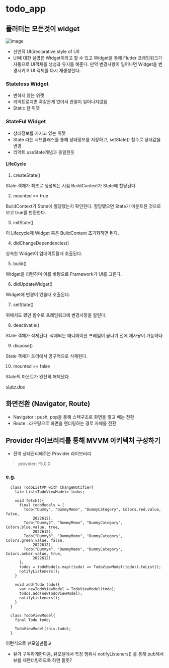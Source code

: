 # todo_app

## 플러터는 모든것이 widget

![image](https://user-images.githubusercontent.com/85499582/173232028-50c0b903-e611-4ef7-a219-9c2745096e74.png)


- 선언적 UI(declarative style of UI)
- UI에 대한 설명은 Widget이라고 할 수 있고 Widget을 통해 Flutter 프레임워크가 자동으로 UI객체를 생성과 유지를 해준다. 만약 변경사항이 일어나면 Widget을 변경시키고 UI 객체를 다시 재생성한다.

### Stateless Widget

- 변하지 않는 위젯
- 리액트로치면 훅같은게 없어서 관찰이 일어나지않음
- Static 한 위젯

### StateFul Widget

- 상태정보를 가지고 있는 위젯
- State 라는 서브클래스를 통해 상태정보를 저장하고, setState() 함수로 상태값을 변경
- 리액트 useState개념과 동일한듯

#### LifeCycle

1. createState()

State 객체가 최초로 생성되는 시점 BuildContext가 State에 할당된다.

2. mounted == true

BuildContext가 State에 할당됐는지 확인한다.
할당됐으면 State가 마운트된 것으로 보고 true를 반환한다.

3. initState()
 
이 Lifecycle때 Widget 혹은 BuildContext 초기화하면 된다.

4. didChangeDependencies()

상속한 Widget이 업데이트될때 호출된다.

5. build()

Widget을 리턴하며 이를 바탕으로 Framework가 UI를 그린다.

6. didUpdateWidget()

Widget에 변경이 있을때 호출된다.

7. setState()

위에서도 봤던 함수로 프레임워크에 변경사항을 알린다.

8. deactivatie()

State 객체가 삭제된다.
삭제되는 애니메이션 프레임이 끝나기 전에 재사용이 가능하다.

9. dispose()

State 객체가 트리에서 영구적으로 삭제된다.

10. mounted == false

State의 마운트가 완전히 해제됐다.

[state doc](https://api.flutter.dev/flutter/widgets/State-class.html)


## 화면전환 (Navigator, Route)

- Navigator : push, pop을 통해 스택구조로 화면을 쌓고 빼는 전환
- Route : 라우팅으로 화면을 렌더링하는 경로 자체를 전환

## Provider 라이브러리를 통해 MVVM 아키텍처 구성하기

- 전역 상태관리해주는 Provider 라이브러리

>  provider: ^5.0.0


### e.g.

      class TodoListVM with ChangeNotifier{
        late List<TodoViewModel> todos;

        void fetch(){
          final todoModels = [
            Todo("Dummy", "DummyMemo", "DummyCategory", Colors.red.value, false,
                2022612),
            Todo("Dummy2", "DummyMemo", "DummyCategory", Colors.blue.value, true,
                2022612),
            Todo("Dummy3", "DummyMemo", "DummyCategory", Colors.green.value, false,
                2022612),
            Todo("Dummy4", "DummyMemo", "DummyCategory", Colors.amber.value, true,
                2022612)
          ];
          todos = todoModels.map((todo) => TodoViewModel(todo)).toList();
          notifyListeners();
        }

        void add(Todo todo){
          var newTodoViewModel = TodoViewModel(todo);
          todos.add(newTodoViewModel);
          notifyListeners();
        }
      }

      class TodoViewModel{
        final Todo todo;

        TodoViewModel(this.todo);
      }
 
이런식으로 뷰모델만들고
 
- 뷰가 구독하게한다음, 뷰모델에서 특정 행위시 notifyListeners() 를 통해 pub해서 뷰를 재랜더링하도록 하면 될듯?
 
